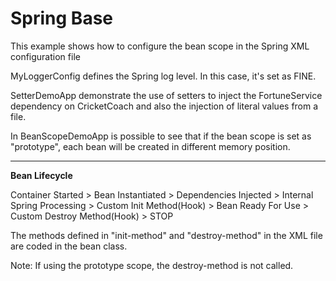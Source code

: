 # Spring Base
This example shows how to configure the bean scope in the Spring XML configuration file

MyLoggerConfig defines the Spring log level. In this case, it's set as FINE.

SetterDemoApp demonstrate the use of setters to inject the FortuneService dependency on 
CricketCoach and also the injection of literal values from a file.

In BeanScopeDemoApp is possible to see that if the bean scope is set as "prototype", 
each bean will be created in different memory position.

---

**Bean Lifecycle**

Container Started > Bean Instantiated > Dependencies Injected > Internal Spring Processing >
Custom Init Method(Hook) > Bean Ready For Use > Custom Destroy Method(Hook) > STOP

The methods defined in "init-method" and "destroy-method" in the XML file are coded in the 
bean class.

Note: If using the prototype scope, the destroy-method is not called.

 



 